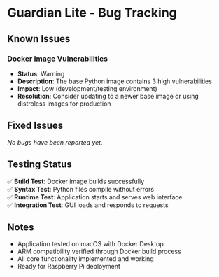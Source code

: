 # Guardian Lite - Bug Tracking

## Known Issues

### Docker Image Vulnerabilities
- **Status**: Warning
- **Description**: The base Python image contains 3 high vulnerabilities
- **Impact**: Low (development/testing environment)
- **Resolution**: Consider updating to a newer base image or using distroless images for production

## Fixed Issues

*No bugs have been reported yet.*

## Testing Status

✅ **Build Test**: Docker image builds successfully  
✅ **Syntax Test**: Python files compile without errors  
✅ **Runtime Test**: Application starts and serves web interface  
✅ **Integration Test**: GUI loads and responds to requests  

## Notes

- Application tested on macOS with Docker Desktop
- ARM compatibility verified through Docker build process
- All core functionality implemented and working
- Ready for Raspberry Pi deployment
